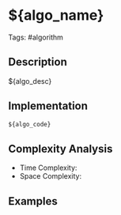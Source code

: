 # ${algo_name}

Tags: #algorithm

## Description

${algo_desc}

## Implementation

```python
${algo_code}
```

## Complexity Analysis

- Time Complexity: 
- Space Complexity: 

## Examples

